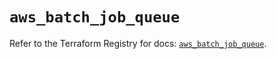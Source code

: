 # `aws_batch_job_queue`

Refer to the Terraform Registry for docs: [`aws_batch_job_queue`](https://registry.terraform.io/providers/hashicorp/aws/5.72.1/docs/resources/batch_job_queue).
